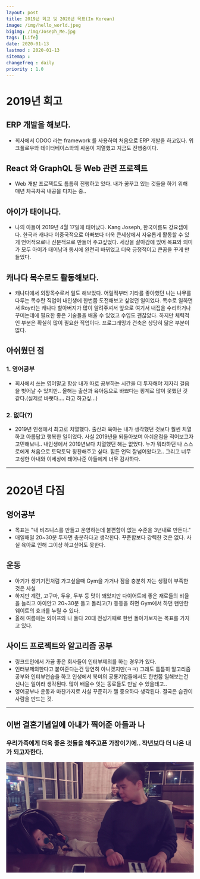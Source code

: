 ```yaml
---
layout: post
title: 2019년 회고 및 2020년 목표(In Korean)
image: /img/hello_world.jpeg
bigimg: /img/Joseph_Me.jpg
tags: [Life]
date: 2020-01-13
lastmod : 2020-01-13
sitemap :
changefreq : daily
priority : 1.0
---
```

# 2019년 회고 
## ERP 개발을 해보다.
- 회사에서 ODOO 라는 framework 를 사용하여 처음으로 ERP 개발을 하고있다. 워크플로우와 데이터베이스와의 싸움이 치열했고 지금도 진행중이다.

## React 와 GraphQL 등 Web 관련 프로젝트
- Web 개발 프로젝트도 틈틈히 진행하고 있다. 내가 꿈꾸고 있는 것들을 하기 위해 매년 차곡차곡 내공을 다지는 중..

## 아이가 태어나다.
- 나의 아들이 2019년 4월 17일에 태어났다. Kang Joseph, 한국이름도 강요셉이다. 한국과 캐나다 이중국적으로 
아빠보다 더욱 큰세상에서 자유롭게 활동할 수 있게 언어적으로나 신분적으로 만들어 주고싶었다. 세상을 살아감에 있어 목표와 의미가 모두 아이가 태어남과 동시에 완전히 바뀌었고 더욱 긍정적이고 큰꿈을 꾸게 만들었다.

## 캐나다 목수로도 활동해보다.
- 캐나다에서 외장목수로서 일도 해보았다. 어릴적부터 기타를 좋아했던 나는 나무를 다루는  목수란 직업이 내인생에 한번쯤 도전해보고 싶었던 일이었다. 목수로 일하면서 Roy라는 캐나다 할아버지가 많이 알려주셔서 앞으로 여기서 내집을 수리하거나 꾸미는데에 필요한 좋은 기술들을 배울 수 있었고 수입도 괜찮았다.  하지만 체력적인 부분은 확실히 많이 필요한 직업이다. 프로그래밍과 건축은 상당히 닮은 부분이 많다.

## 아쉬웠던 점
### 1. 영어공부
- 회사에서 쓰는 영어말고 항상 내가 따로 공부하는 시간을 더 투자해야 제자리 걸음을 벗어날 수 있지만.. 올해는 출산과 육아등으로 바쁘다는 핑계로 많이 못했던 것 같다.(실제로 바뻣다.... 라고 하고싶...)
### 2. 없다(?)
- 2019년 인생에서 최고로 치열했다. 출산과 육아는 내가 생각했던 것보다 훨씬 치열하고 아름답고 행복한 일이었다.
사실 2019년을 되돌아보며 아쉬운점을 적어보고자 고민해보니.. 내인생에서 2019년보다 치열했던 해는 없었다.
누가 뭐라하던 나 스스로에게 처음으로 토닥토닥 칭찬해주고 싶다. 힘든 언덕 잘넘어왔다고..
그리고 너무 고생한 아내와 이세상에 태어나준 아들에게 너무 감사하다.

---
# 2020년 다짐

## 영어공부
- 목표는 "내 비즈니스를 만들고 운영하는데 불편함이 없는 수준을 3년내로 만든다."
- 매일매일 20~30분 투자면 충분하다고 생각한다. 꾸준함보다 강력한 것은 없다. 사실 육아로 인해 그이상 하고싶어도 못한다.

## 운동
- 아기가 생기기전처럼 가고싶을때 Gym을 가거나 잠을 충분히 자는 생활이 부족한 것은 사실
- 하지만 계란, 고구마, 두유, 두부 등 맛이 꽤있지만 다이어트에 좋은 재료들의 비율을 늘리고 아이안고 20~30분 들고 돌리고(?) 등등을 하면 Gym에서 하던 왠만한 웨이트의 효과를 누릴 수 있다.
- 올해 여름에는 와이프와 나 둘다 20대 전성기때로 한번 돌아가보자는 목표를 가지고 있다.

## 사이드 프로젝트와 알고리즘 공부
- 링크드인에서 가끔 좋은 회사들이 인터뷰제의를 하는 경우가 있다.
- 인터뷰제의한다고 붙여준다는건 당연히 아니겠지만(ㅋㅋ) 그래도 틈틈히 알고리즘 공부와 인터뷰연습을 하고
인생에서 북미의 공룡기업들에서도 한번쯤 일해보는건 신나는 일이라 생각된다. 많이 배울수 잇는 동료들도 만날 수 있을테고..
- 영어공부나 운동과 마찬가지로 사실 꾸준히가 젤 중요하다 생각된다. 결국은 습관이 사람을 만드는 것.

--- 

## 이번 결혼기념일에 아내가 찍어준 아들과 나
### 우리가족에게 더욱 좋은 것들을 해주고픈 가장이기에.. 작년보다 더 나은 내가 되고자한다.

![joseph](../img/Joseph_Me.jpg)

